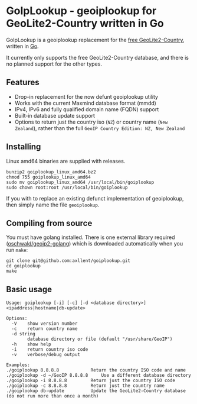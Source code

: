 # GoIpLookup - geoiplookup for GeoLite2-Country written in Go

GoIpLookup is a geoiplookup replacement for the [free GeoLite2-Country](https://dev.maxmind.com/geoip/geoip2/geolite2/),
written in [Go](https://golang.org/).

It currently only supports the free GeoLite2-Country database, and there is no planned support for the other types.


## Features

- Drop-in replacement for the now defunt geoiplookup utility
- Works with the current Maxmind database format (mmdd)
- IPv4, IPv6 and fully qualified domain name (FQDN) support
- Built-in database update support
- Options to return just the country iso (`NZ`) or country name (`New Zealand`), rather than the full `GeoIP Country Edition: NZ, New Zealand`


## Installing

Linux amd64 binaries are supplied with releases.

```
bunzip2 goiplookup_linux_amd64.bz2
chmod 755 goiplookup_linux_amd64
sudo mv goiplookup_linux_amd64 /usr/local/bin/goiplookup
sudo chown root:root /usr/local/bin/goiplookup
```

If you with to replace an existing defunct implementation of geoiplookup, then simply name the file `geoiplookup`.


## Compiling from source

You must have golang installed. There is one external library required ([oschwald/geoip2-golang](github.com/oschwald/geoip2-golang)) which is downloaded automatically when you run `make`:

```
git clone git@github.com:axllent/goiplookup.git
cd goiplookup
make
```

## Basic usage
```
Usage: goiplookup [-i] [-c] [-d <database directory>] <ipaddress|hostname|db-update>

Options:
  -V	show version number
  -c	return country name
  -d string
    	database directory or file (default "/usr/share/GeoIP")
  -h	show help
  -i	return country iso code
  -v	verbose/debug output

Examples:
./goiplookup 8.8.8.8			Return the country ISO code and name
./goiplookup -d ~/GeoIP 8.8.8.8		Use a different database directory
./goiplookup -i 8.8.8.8			Return just the country ISO code
./goiplookup -c 8.8.8.8			Return just the country name
./goiplookup db-update			Update the GeoLite2-Country database (do not run more than once a month)
```
